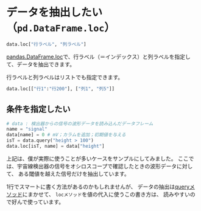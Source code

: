 # データを抽出したい（``pd.DataFrame.loc``）

```python
data.loc["行ラベル", "列ラベル"]
```

[pandas.DataFrame.loc](https://pandas.pydata.org/pandas-docs/stable/reference/api/pandas.DataFrame.loc.html)で、行ラベル（＝インデックス）と列ラベルを指定して、データを抽出できます。

行ラベルと列ラベルはリストでも指定できます。

```python
data.loc[["行1":"行200"], ["列1", "列5"]]
```

## 条件を指定したい

```python
# data : 検出器からの信号の波形データを読み込んだデータフレーム
name = "signal"
data[name] = 0 # mV；カラムを追加；初期値を与える
isT = data.query("height > 100")
data.loc[isT, name] = data["height"]
```

上記は、僕が実際に使うことが多いケースをサンプルにしてみました。
ここでは、宇宙線検出器の信号をオシロスコープで確認したときの波形データに対して、
ある閾値を越えた信号だけを抽出しています。

1行でスマートに書く方法があるのかもしれませんが、
データの抽出は[queryメソッド](./pandas-query.md)にまかせて、
``locメソッド``を値の代入に使うこの書き方は、
読みやすいので好んで使っています。
